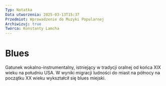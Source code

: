 ```yaml
---
Typ: Notatka
Data utworzenia: 2025-03-13T15:37
Przedmiot: Wprowadzenie do Muzyki Popularnej
Archiwizuj: true
Twórca: Konstanty Lamcha
---
```

# Blues

Gatunek wokalno-instrumentalny, istniejący w tradycji oralnej od końca XIX wieku na południu USA. W wyniki migracji ludności do miast na północy na początku XX wieku wykształcił się blues miejski.